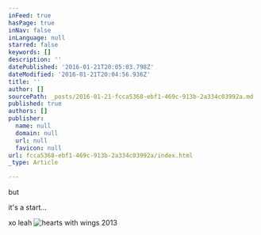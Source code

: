 ```yaml
---
inFeed: true
hasPage: true
inNav: false
inLanguage: null
starred: false
keywords: []
description: ''
datePublished: '2016-01-21T20:05:03.798Z'
dateModified: '2016-01-21T20:04:56.936Z'
title: ''
author: []
sourcePath: _posts/2016-01-21-fcca5368-ebf1-469c-913b-2a334c03992a.md
published: true
authors: []
publisher:
  name: null
  domain: null
  url: null
  favicon: null
url: fcca5368-ebf1-469c-913b-2a334c03992a/index.html
_type: Article

---
```

but

it's a start...

xo leah
![hearts with wings 2013](https://the-grid-user-content.s3-us-west-2.amazonaws.com/d0471cff-1d37-42f2-a2f1-46b7a72f0f20.JPG)